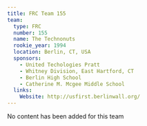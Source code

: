```yaml
---
title: FRC Team 155
team:
  type: FRC
  number: 155
  name: The Technonuts
  rookie_year: 1994
  location: Berlin, CT, USA
  sponsors:
    - United Techologies Pratt
    - Whitney Division, East Hartford, CT
    - Berlin High School
    - Catherine M. Mcgee Middle School
  links:
    Website: http://usfirst.berlinwall.org/
---
```

No content has been added for this team
